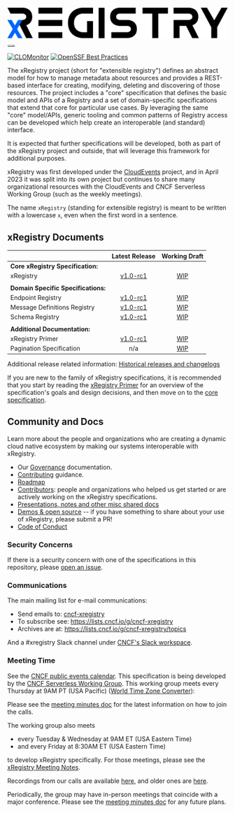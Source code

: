 <img src="https://github.com/cncf/artwork/raw/main/projects/xregistry/horizontal/color/xregistry-horizontal-color.svg" alt="xRegistry"></img><br>
<span style="font-size:3px">(<a href="https://github.com/cncf/artwork/tree/main/projects/xregistry">more logos</a>)</span>

<!-- no verify-specs -->

[![CLOMonitor](https://img.shields.io/endpoint?url=https://clomonitor.io/api/projects/cncf/cloudevents/badge)](https://clomonitor.io/projects/cncf/cloudevents)
[![OpenSSF Best Practices](https://bestpractices.coreinfrastructure.org/projects/7295/badge)](https://bestpractices.coreinfrastructure.org/projects/7295)

The xRegistry project (short for "extensible registry") defines an abstract
model for how to manage metadata about resources and provides a REST-based
interface for creating, modifying, deleting and discovering of those resources.
The project includes a "core" specification that defines the basic model and
APIs of a Registry and a set of domain-specific specifications that extend that
core for particular use cases. By leveraging the same "core" model/APIs,
generic tooling and common patterns of Registry access can be developed which
help create an interoperable (and standard) interface.

It is expected that further specifications will be developed, both as part
of the xRegistry project and outside, that will leverage this framework for
additional purposes.

xRegistry was first developed under the [CloudEvents](https://cloudevents.io)
project, and in April 2023 it was split into its own project but continues
to share many organizational resources with the CloudEvents and CNCF Serverless
Working Group (such as the weekly meetings).

The name `xRegistry` (standing for extensible registry) is meant to be written
with a lowercase `x`, even when the first word in a sentence.

## xRegistry Documents

|                               |                                 Latest Release                                  |                                      Working Draft                                       |
| :---------------------------- | :-----------------------------------------------------------------------------: | :--------------------------------------------------------------------------------------: |
| **Core xRegistry Specification:**    |
| xRegistry                     | [v1.0-rc1](https://github.com/xregistry/spec/tree/main/core/spec.md) | [WIP](core/spec.md) |
|                               |
| **Domain Specific Specifications:**  |
| Endpoint Registry             | [v1.0-rc1](https://github.com/xregistry/spec/tree/main/endpoint/spec.md) | [WIP](endpoint/spec.md)                         |
| Message Definitions Registry  | [v1.0-rc1](https://github.com/xregistry/spec/tree/main/message/spec.md) | [WIP](message/spec.md)                         |
| Schema Registry               | [v1.0-rc1](https://github.com/xregistry/spec/tree/main/schema/spec.md) | [WIP](schema/spec.md)                         |
|                               |
| **Additional Documentation:** |
| xRegistry Primer              | [v1.0-rc1](https://github.com/xregistry/spec/tree/main/core/primer.md) | [WIP](core/primer.md)                          |
| Pagination Specification      | n/a | [WIP](pagination/spec.md)                          |

Additional release related information:
  [Historical releases and changelogs](docs/RELEASES.md)

If you are new to the family of xRegistry specifications, it is recommended
that you start by reading the [xRegistry Primer](core/primer.md) for an
overview of the specification's goals and design decisions, and then move on
to the [core specification](core/spec.md).

## Community and Docs

Learn more about the people and organizations who are creating a dynamic cloud
native ecosystem by making our systems interoperable with xRegistry.

- Our [Governance](docs/GOVERNANCE.md) documentation.
- [Contributing](docs/CONTRIBUTING.md) guidance.
- [Roadmap](docs/ROADMAP.md)
- [Contributors](docs/contributors.md): people and organizations who helped
  us get started or are actively working on the xRegistry specifications.
- [Presentations, notes and other misc shared
  docs](https://drive.google.com/drive/folders/1DjeazDhtUsWP0mQIzu4XOzNxF2EiGNvN?usp=sharing)
- [Demos & open source](docs/README.md) -- if you have something to share
  about your use of xRegistry, please submit a PR!
- [Code of Conduct](https://github.com/cncf/foundation/blob/master/code-of-conduct.md)

### Security Concerns

If there is a security concern with one of the specifications in this
repository, please [open an issue](https://github.com/xregistry/spec/issues).

### Communications

The main mailing list for e-mail communications:

- Send emails to: [cncf-xregistry](mailto:cncf-xregistry@lists.cncf.io)
- To subscribe see: https://lists.cncf.io/g/cncf-xregistry
- Archives are at: https://lists.cncf.io/g/cncf-xregistry/topics

And a #xregistry Slack channel under
[CNCF's Slack workspace](http://slack.cncf.io/).

### Meeting Time

See the [CNCF public events calendar](https://www.cncf.io/community/calendar/).
This specification is being developed by the
[CNCF Serverless Working Group](https://github.com/cncf/wg-serverless). This
working group meets every Thursday at 9AM PT (USA Pacific)
([World Time Zone Converter](http://www.thetimezoneconverter.com/?t=9:00%20am&tz=San%20Francisco&)):

Please see the
[meeting minutes doc](https://docs.google.com/document/d/1OVF68rpuPK5shIHILK9JOqlZBbfe91RNzQ7u_P7YCDE/edit#)
for the latest information on how to join the calls.

The working group also meets
* every Tuesday & Wednesday at 9AM ET (USA Eastern Time)
* and every Friday at 8:30AM ET (USA Eastern Time)

to develop xRegistry specifically. For those meetings, please see the
[xRegistry Meeting Notes](https://docs.google.com/document/d/1YtBnjAyNdMLhAFYiq4yTrHcWpFjW-FWcV9neCTL6XRs/edit?usp=sharing).

Recordings from our calls are available
[here](https://www.youtube.com/playlist?list=PLO-qzjSpLN1BEyKjOVX_nMg7ziHXUYwec), and
older ones are
[here](https://www.youtube.com/playlist?list=PLj6h78yzYM2Ph7YoBIgsZNW_RGJvNlFOt).

Periodically, the group may have in-person meetings that coincide with a major
conference. Please see the
[meeting minutes doc](https://docs.google.com/document/d/1OVF68rpuPK5shIHILK9JOqlZBbfe91RNzQ7u_P7YCDE/edit#)
for any future plans.
